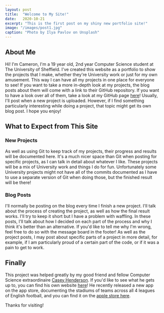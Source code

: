 ```yaml
---
layout: post
title:  "Welcome to My Site!"
date:   2020-10-21
excerpt: "This is the first post on my shiny new portfolio site!"
image: "/images/post1.jpg"
caption: "Photo by Ilya Pavlov on Unsplash"
---
```


## About Me
Hi! I'm Cameron, I'm a 19 year old, 2nd year Computer Science student at The University of Sheffield. I've created this website as a portfolio to show the projects that I make, whether they're University work or just for my own amusement. This way I can have all my projects in one place for everyone to see! If you want to take a more in-depth look at my projects, the blog posts about them will come with a link to their GitHub repository. If you want to have a look over all of them, take a look at my GitHub page [here](https://github.com/Cameron-Leech-Thomson)!
Usually, I'll post when a new project is uploaded. However, if I find something particularly interesting while doing a project, that topic might get its own blog post. I hope you enjoy!

## What to Expect from This Site
### New Projects
As well as using Git to keep track of my projects, their progress and results will be documented here. It's a much nicer space than Git when posting for specific projects, as I can talk in detail about whatever I like. These projects will be a mix of University work and things I do for fun. Unfortunately some University projects might not have all of the commits documented as I have to use a separate version of Git when doing those, but the finished result will be there!

### Blog Posts
I'll normally be posting on the blog every time I finish a new project. I'll talk about the process of creating the project, as well as how the final result works. I'll try to keep it short but I have a problem with waffling. In these posts, I'll talk about how I decided on each part of the process and why I think it's better than an alternative. If you'd like to tell me why I'm wrong, feel free to do so with the message board in the footer! As well as the project posts, I may post about specific parts of a project in more detail, for example, if I am particularly proud of a certain part of the code, or if it was a pain to get to work.

## Finally
This project was helped greatly by my good friend and fellow Computer Science extraordinaire [Casey Henderson](https://caseyhenderson.github.io). If you'd like to see what he gets up to, you can find his own website [here](https://caseyhenderson.github.io)! He recently released a new app on the app store, documenting the stadiums of teams across all 4 leagues of English football, and you can find it on the [apple store here](https://apps.apple.com/gb/app/stadiums/id1522026145). 

Thanks for visiting!